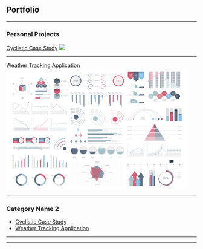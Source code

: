 ## Portfolio

---

### Personal Projects 

[Cyclistic Case Study](/sample_page)
<img src="images/thumbnail.jpg?raw=true"/>

---
[Weather Tracking Application](/pdf/sample_presentation.pdf)
<img src="images/dummy_thumbnail.jpg?raw=true"/>

---

### Category Name 2

- [Cyclistic Case Study](http://example.com/)
- [Weather Tracking Application](http://example.com/)

---




---

